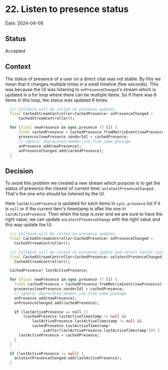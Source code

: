 # 22. Listen to presence status

Date: 2024-04-08

## Status

Accepted

## Context

The status of presence of a user on a direct chat was not stable. By this we mean that it changes multiple times in a small timeline (few seconds).
This was because the UI was listening to `onPresenceChanged`'s stream which is updated in a for loop where there can be multiple items. So if there was 6 items in this loop, the status was updated 6 times.

```dart
  /// Callback will be called on presence updates.
  final CachedStreamController<CachedPresence> onPresenceChanged =
      CachedStreamController();

  for (final newPresence in sync.presence ?? []) {
      final cachedPresence = CachedPresence.fromMatrixEvent(newPresence);
      presences[newPresence.senderId] = cachedPresence;
      // ignore: deprecated_member_use_from_same_package
      onPresence.add(newPresence);
      onPresenceChanged.add(cachedPresence);
  }
```

## Decision

To avoid this problem we created a new stream which purpose is to get the status of presence the closest of current time: `onlatestPresenceChanged` . That's the one who should be listened by the UI.

Here `lastActivePresence` is updated for each items in `sync.presence` list if it is `null` or if the current item's timestamp is after the one in `lastActivePresence`. Then when the loop is over and we are sure to have the right value, we can update `onLatestPresenceChange` with the right value and this way update the UI.

```dart
  /// Callback will be called on presence updates.
  final CachedStreamController<CachedPresence> onPresenceChanged =
    CachedStreamController();

  /// Callback will be called on presence update and return latest value.
  final CachedStreamController<CachedPresence> onlatestPresenceChanged =
    CachedStreamController();

  CachedPresence? lastActivePresence;

  for (final newPresence in sync.presence ?? []) {
    final cachedPresence = CachedPresence.fromMatrixEvent(newPresence);
    presences[newPresence.senderId] = cachedPresence;
    // ignore: deprecated_member_use_from_same_package
    onPresence.add(newPresence);
    onPresenceChanged.add(cachedPresence);

    if (lastActivePresence == null ||
        (cachedPresence.lastActiveTimestamp != null &&
            lastActivePresence.lastActiveTimestamp != null &&
            cachedPresence.lastActiveTimestamp!
                .isAfter(lastActivePresence.lastActiveTimestamp!))) {
      lastActivePresence = cachedPresence;
    }
  }

  if (lastActivePresence != null) {
    onlatestPresenceChanged.add(lastActivePresence);
  }
```
